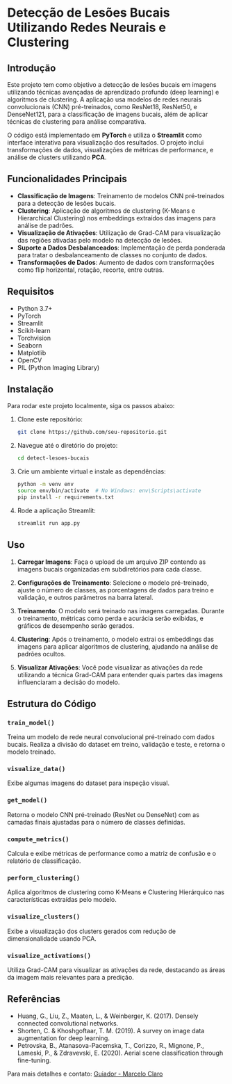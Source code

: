 # Detecção de Lesões Bucais Utilizando Redes Neurais e Clustering

## Introdução
Este projeto tem como objetivo a detecção de lesões bucais em imagens utilizando técnicas avançadas de aprendizado profundo (deep learning) e algoritmos de clustering. A aplicação usa modelos de redes neurais convolucionais (CNN) pré-treinados, como ResNet18, ResNet50, e DenseNet121, para a classificação de imagens bucais, além de aplicar técnicas de clustering para análise comparativa.

O código está implementado em **PyTorch** e utiliza o **Streamlit** como interface interativa para visualização dos resultados. O projeto inclui transformações de dados, visualizações de métricas de performance, e análise de clusters utilizando **PCA**.

## Funcionalidades Principais
- **Classificação de Imagens**: Treinamento de modelos CNN pré-treinados para a detecção de lesões bucais.
- **Clustering**: Aplicação de algoritmos de clustering (K-Means e Hierarchical Clustering) nos embeddings extraídos das imagens para análise de padrões.
- **Visualização de Ativações**: Utilização de Grad-CAM para visualização das regiões ativadas pelo modelo na detecção de lesões.
- **Suporte a Dados Desbalanceados**: Implementação de perda ponderada para tratar o desbalanceamento de classes no conjunto de dados.
- **Transformações de Dados**: Aumento de dados com transformações como flip horizontal, rotação, recorte, entre outras.

## Requisitos
- Python 3.7+
- PyTorch
- Streamlit
- Scikit-learn
- Torchvision
- Seaborn
- Matplotlib
- OpenCV
- PIL (Python Imaging Library)

## Instalação
Para rodar este projeto localmente, siga os passos abaixo:

1. Clone este repositório:
   ```bash
   git clone https://github.com/seu-repositorio.git
   ```
   
2. Navegue até o diretório do projeto:
   ```bash
   cd detect-lesoes-bucais
   ```

3. Crie um ambiente virtual e instale as dependências:
   ```bash
   python -m venv env
   source env/bin/activate  # No Windows: env\Scripts\activate
   pip install -r requirements.txt
   ```

4. Rode a aplicação Streamlit:
   ```bash
   streamlit run app.py
   ```

## Uso
1. **Carregar Imagens**: Faça o upload de um arquivo ZIP contendo as imagens bucais organizadas em subdiretórios para cada classe.
   
2. **Configurações de Treinamento**: Selecione o modelo pré-treinado, ajuste o número de classes, as porcentagens de dados para treino e validação, e outros parâmetros na barra lateral.

3. **Treinamento**: O modelo será treinado nas imagens carregadas. Durante o treinamento, métricas como perda e acurácia serão exibidas, e gráficos de desempenho serão gerados.

4. **Clustering**: Após o treinamento, o modelo extrai os embeddings das imagens para aplicar algoritmos de clustering, ajudando na análise de padrões ocultos.

5. **Visualizar Ativações**: Você pode visualizar as ativações da rede utilizando a técnica Grad-CAM para entender quais partes das imagens influenciaram a decisão do modelo.

## Estrutura do Código

### `train_model()`
Treina um modelo de rede neural convolucional pré-treinado com dados bucais. Realiza a divisão do dataset em treino, validação e teste, e retorna o modelo treinado.

### `visualize_data()`
Exibe algumas imagens do dataset para inspeção visual.

### `get_model()`
Retorna o modelo CNN pré-treinado (ResNet ou DenseNet) com as camadas finais ajustadas para o número de classes definidas.

### `compute_metrics()`
Calcula e exibe métricas de performance como a matriz de confusão e o relatório de classificação.

### `perform_clustering()`
Aplica algoritmos de clustering como K-Means e Clustering Hierárquico nas características extraídas pelo modelo.

### `visualize_clusters()`
Exibe a visualização dos clusters gerados com redução de dimensionalidade usando PCA.

### `visualize_activations()`
Utiliza Grad-CAM para visualizar as ativações da rede, destacando as áreas da imagem mais relevantes para a predição.

## Referências
- Huang, G., Liu, Z., Maaten, L., & Weinberger, K. (2017). Densely connected convolutional networks.
- Shorten, C. & Khoshgoftaar, T. M. (2019). A survey on image data augmentation for deep learning.
- Petrovska, B., Atanasova-Pacemska, T., Corizzo, R., Mignone, P., Lameski, P., & Zdravevski, E. (2020). Aerial scene classification through fine-tuning.

Para mais detalhes e contato: 
[Guiador - Marcelo Claro](https://www.instagram.com/marceloclaro.geomaker/)
